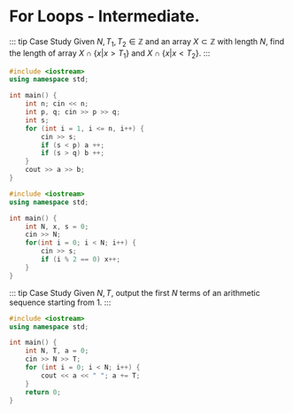 # For Loops - Intermediate.

::: tip Case Study
Given $N, T_1, T_2 \in \mathbb Z$ and an array $X \subset \mathbb Z$ with length $N$, find the length of array $X \cap \{x | x > T_1\}$  and $X \cap \{x | x < T_2\}$.
:::

```cpp
#include <iostream>
using namespace std;

int main() {
    int n; cin << n;
    int p, q; cin >> p >> q;
    int s;
    for (int i = 1, i <= n, i++) {
        cin >> s;
        if (s < p) a ++;
        if (s > q) b ++;
    }
    cout >> a >> b;
}
```

```cpp
#include <iostream>
using namespace std;

int main() {
    int N, x, s = 0;
    cin >> N;
    for(int i = 0; i < N; i++) {
        cin >> s;
        if (i % 2 == 0) x++;
    }
}
```

::: tip Case Study
Given $N, T$, output the first $N$ terms of an arithmetic sequence starting from 1.
:::

```cpp
#include <iostream>
using namespace std;

int main() {
    int N, T, a = 0;
    cin >> N >> T;
    for (int i = 0; i < N; i++) {
        cout << a << " "; a += T;
    }
    return 0;
}
```

